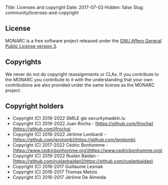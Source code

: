 Title: Licenses and copyright
Date: 2017-07-03
Hidden: false
Slug: community/licenses-and-copyright

## License

MONARC is a free software project released under the
[GNU Affero General Public License version 3](https://www.gnu.org/licenses/agpl-3.0.html).

## Copyrights

We never do not do copyright reassignments or CLAs. If you contribute to the
MONARC you contribute to it with the understanding that your own contributions
are also provided under the same license as the MONARC project.

## Copyright holders

- Copyright (C) 2016-2022 SMILE gie securitymadein.lu
- Copyright (C) 2016-2022 Juan Rocha - [https://github.com/jfrocha](https://github.com/jfrocha)
- Copyright (C) 2016-2022 Jérôme Lombardi - [https://github.com/jerolomb](https://github.com/jerolomb)
- Copyright (C) 2017-2022 Cédric Bonhomme - [https://www.cedricbonhomme.org](https://www.cedricbonhomme.org)
- Copyright (C) 2019-2022 Ruslan Baidan - [https://github.com/ruslanbaidan](https://github.com/ruslanbaidan)
- Copyright (C) 2016-2017 Guillaume Lesniak
- Copyright (C) 2016-2017 Thomas Metois
- Copyright (C) 2016-2017 Jérôme De Almeida
